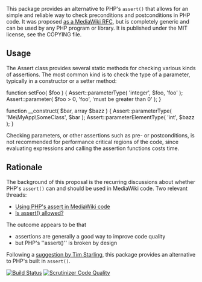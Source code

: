 This package provides an alternative to PHP's `assert()` that allows for an simple and reliable way
to check preconditions and postconditions in PHP code. It was proposed [as a MediaWiki RFC](https://www.mediawiki.org/wiki/Requests_for_comment/Assert),
but is completely generic and can be used by any PHP program or library. It is published under the
MIT license, see the COPYING file.

Usage
-------

The Assert class provides several static methods for checking various kinds of assertions.
The most common kind is to check the type of a parameter, typically in a constructor or a
setter method:

  function setFoo( $foo ) {
      Assert::parameterType( 'integer', $foo, 'foo' );
      Assert::parameter( $foo > 0, 'foo', 'must be greater than 0' );
  }

  function __construct( $bar, array $bazz ) {
      Assert::parameterType( 'Me\MyApp\SomeClass', $bar );
      Assert::parameterElementType( 'int', $bazz );
  }

Checking parameters, or other assertions such as pre- or postconditions, is not recommended for
performance critical regions of the code, since evaluating expressions and calling the assertion
functions costs time.


Rationale
-----------
The background of this proposal is the recurring discussions about whether PHP's `assert()`
can and should be used in MediaWiki code. Two relevant threads:
* [Using PHP's assert in MediaWiki code](http://www.gossamer-threads.com/lists/wiki/wikitech/275737)
* [Is assert() allowed?](http://www.gossamer-threads.com/lists/wiki/wikitech/378676)

The outcome appears to be that
* assertions are generally a good way to improve code quality
* but PHP's ''assert()'' is broken by design

Following a [suggestion by Tim Starling](http://www.gossamer-threads.com/lists/wiki/wikitech/378815#378815),
this package provides an alternative to PHP's built in `assert()`.

[![Build Status](https://secure.travis-ci.org/wmde/Assert.svg)](https://travis-ci.org/wmde/Assert)
[![Scrutinizer Code Quality](https://scrutinizer-ci.com/g/wmde/Assert/badges/quality-score.png?b=master)](https://scrutinizer-ci.com/g/wmde/Assert/?branch=master)
